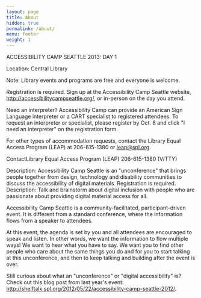 ```yaml
---
layout: page
title: About
hidden: true
permalink: /about/
menu: footer
weight: 1
---
```


ACCESSIBILITY CAMP SEATTLE 2013: DAY 1

Location: 
Central Library

Note: 
Library events and programs are free and everyone is welcome.

Registration is required. Sign up at the Accessibility Camp Seattle website, http://accessibilitycampseattle.org/, or in-person on the day you attend.

Need an interpreter?
Accessibility Camp can provide an American Sign Language interpreter or a CART specialist to registered attendees. To request an interpreter or specialist, please register by Oct. 6 and click "I need an interpreter" on the registration form.

For other types of accommodation requests, contact the Library Equal Access Program (LEAP) at 206-615-1380 or leap@spl.org.

ContactLibrary Equal Access Program (LEAP) 206-615-1380 (V/TTY)

Description: 
Accessibility Camp Seattle is an "unconference" that brings people together from design, technology and disability communities to discuss the accessibility of digital materials. Registration is required. Description: 
Talk and brainstorm about digital inclusion with people who are passionate about providing digital material access for all.

Accessibility Camp Seattle is a community-facilitated, participant-driven event. It is different from a standard conference, where the information flows from a speaker to attendees.

At this event, the agenda is set by you and all attendees are encouraged to speak and listen. In other words, we want the information to flow multiple ways! We want to hear what you have to say. We want you to find other people who care about the same things you do and for you to start talking at this unconference, and then to keep talking and building after the event is over.

Still curious about what an "unconference" or "digital accessibility" is? Check out this blog post from last year's event: http://shelftalk.spl.org/2012/05/22/accessibility-camp-seattle-2012/.
